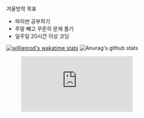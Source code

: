 <!--START_SECTION:waka-->
<!--END_SECTION:waka-->

겨울방학 목표
- 파이썬 공부하기
- 주말 빼고 꾸준히 문제 풀기
- 일주일 20시간 이상 코딩

[![willianrod's wakatime stats](https://github-readme-stats.vercel.app/api/wakatime?username=vinivin)](https://github.com/anuraghazra/github-readme-stats)
![Anurag's github stats](https://github-readme-stats.vercel.app/api?username=vinivin153&theme=dark&show_icons=true)
<figure><embed src="https://wakatime.com/share/@1a096de6-41e0-4f6f-acda-e037d53dcee6/2577936e-071a-4ae6-a26c-974f6b99f316.svg"></embed></figure>
